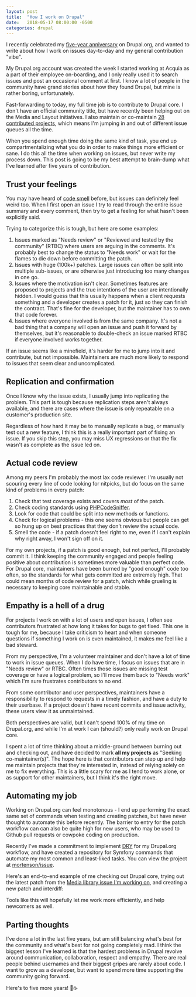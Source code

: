 ```yaml
---
layout: post
title:  "How I work on Drupal"
date:   2018-05-17 08:00:00 -0500
categories: drupal
---
```

I recently celebrated my [five-year anniversary] on Drupal.org, and wanted to
write about how I work on issues day-to-day and my general contribution "vibe".

My Drupal.org account was created the week I started working at Acquia as a
part of their employee on-boarding, and I only really used it to search issues
and post an occasional comment at first. I know a lot of people in the
community have grand stories about how they found Drupal, but mine is rather
boring, unfortunately.

Fast-forwarding to today, my full time job is to contribute to Drupal core. I
don't have an official community title, but have recently been helping out on
the Media and Layout initiatives. I also maintain or co-maintain
[28 contributed projects], which means I'm jumping in and out of different
issue queues all the time.

When you spend enough time doing the same kind of task, you end up
compartmentalizing what you do in order to make things more efficient or sane.
I do this all the time when working on issues, but never write my process down.
This post is going to be my best attempt to brain-dump what I've learned after
five years of contribution.

## Trust your feelings

You may have heard of [code smell] before, but issues can definitely feel weird
too. When I first open an issue I try to read through the entire issue summary
and every comment, then try to get a feeling for what hasn't been explicitly
said.

Trying to categorize this is tough, but here are some examples:

1. Issues marked as "Needs review" or "Reviewed and tested by the community"
(RTBC) where users are arguing in the comments. It's probably best to change
the status to "Needs work" or wait for the flames to die down before committing
the patch.
1. Issues with huge (100k+) patches. Large issues can often be split into
multiple sub-issues, or are otherwise just introducing too many changes in one
go.
1. Issues where the motivation isn't clear. Sometimes features are proposed to
projects and the true intentions of the user are intentionally hidden. I would
guess that this usually happens when a client requests something and a
developer creates a patch for it, just so they can finish the contract. That's
fine for the developer, but the maintainer has to own that code forever.
1. Issues where everyone involved is from the same company. It's not a bad
thing that a company will open an issue and push it forward by themselves, but
it's reasonable to double-check an issue marked RTBC if everyone involved works
together.

If an issue seems like a minefield, it's harder for me to jump into it and
contribute, but not impossible. Maintainers are much more likely to respond to
issues that seem clear and uncomplicated.

## Replication and confirmation

Once I know why the issue exists, I usually jump into replicating the problem.
This part is tough because replication steps aren't always available, and there
are cases where the issue is only repeatable on a customer's production site.

Regardless of how hard it may be to manually replicate a bug, or manually test
out a new feature, I think this is a really important part of fixing an issue.
If you skip this step, you may miss UX regressions or that the fix wasn't as
complete as the issue led on.

## Actual code review

Among my peers I'm probably the most lax code reviewer. I'm usually not
scouring every line of code looking for nitpicks, but do focus on the same kind
of problems in every patch:

1. Check that test coverage exists and covers _most_ of the patch.
1. Check coding standards using [PHPCodeSniffer].
1. Look for code that could be split into new methods or functions.
1. Check for logical problems - this one seems obvious but people can get so
hung up on best practices that they don't review the actual code.
1. Smell the code - if a patch doesn't feel right to me, even if I can't
explain why right away, I won't sign off on it.

For my own projects, if a patch is good enough, but not perfect, I'll probably
commit it. I think keeping the community engaged and people feeling positive
about contribution is sometimes more valuable than perfect code. For Drupal
core, maintainers have been burned by "good enough" code too often, so the
standards for what gets committed are extremely high. That could mean months of
code review for a patch, which while grueling is necessary to keeping core
maintainable and stable.

## Empathy is a hell of a drug

For projects I work on with a lot of users and open issues, I often see
contributors frustrated at how long it takes for bugs to get fixed. This one is
tough for me, because I take criticism to heart and when someone questions if
something I work on is even maintained, it makes me feel like a bad steward.

From my perspective, I'm a volunteer maintainer and don't have a lot of time
to work in issue queues. When I do have time, I focus on issues that are in
"Needs review" or RTBC. Often times those issues are missing test coverage or
have a logical problem, so I'll move them back to "Needs work" which I'm sure
frustrates contributors to no end.

From some contributor and user perspectives, maintainers have a responsibility
to respond to requests in a timely fashion, and have a duty to their userbase.
If a project doesn't have recent commits and issue activity, these users view
it as unmaintained.

Both perspectives are valid, but I can't spend 100% of my time on Drupal.org,
and while I'm at work I can (should?) only really work on Drupal core.

I spent a lot of time thinking about a middle-ground between burning out and
checking out, and have decided to mark **all my projects** as "Seeking
co-maintainer(s)". The hope here is that contributors can step up and help me
maintain projects that they're interested in, instead of relying solely on me
to fix everything. This is a little scary for me as I tend to work alone, or
as support for other maintainers, but I think it's the right move.

## Automating my job

Working on Drupal.org can feel monotonous - I end up performing the exact same
set of commands when testing and creating patches, but have never thought to
automate this before recently. The barrier to entry for the patch workflow can
can also be quite high for new users, who may be used to Github pull requests
or cowpoke coding on production.

Recently I've made a commitment to implement [DRY] for my Drupal.org workflow,
and have created a repository for Symfony commands that automate my most common
and least-liked tasks. You can view the project at [mortenson/issue].

Here's an end-to-end example of me checking out Drupal core, trying out the
latest patch from the [Media library issue I'm working on], and creating a new
patch and interdiff:

<script src="https://asciinema.org/a/T70iaxAMwz8f1vk229Wjz4g82.js" id="asciicast-T70iaxAMwz8f1vk229Wjz4g82" async></script>

Tools like this will hopefully let me work more efficiently, and help newcomers
as well.

## Parting thoughts

I've done a lot in the last five years, but am still balancing what's best for
the community and what's best for not going completely mad. I think the biggest
lesson I've learned is that the hardest problems in Drupal revolve around
communication, collaboration, respect and empathy. There are real people behind
usernames and their biggest gripes are rarely about code. I want to grow as a
developer, but want to spend more time supporting the community going forward.

Here's to five more years! 🍻☕️

[five-year anniversary]: https://drupalbirthday.fun/samuel.mortenson
[28 contributed projects]: https://www.drupal.org/project/user/samuel.mortenson
[code smell]: https://en.wikipedia.org/wiki/Code_smell
[PHPCodeSniffer]: https://www.drupal.org/node/1419988
[DRY]: https://en.wikipedia.org/wiki/Don%27t_repeat_yourself
[mortenson/issue]: https://github.com/mortenson/issue
[Media library issue I'm working on]: https://www.drupal.org/project/drupal/issues/2962110
